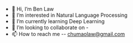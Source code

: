 - 👋 Hi, I’m Ben Law
- 👀 I’m interested in Natural Language Processing
- 🌱 I’m currently learning Deep Learning
- 💞 I’m looking to collaborate on -
- 📫 How to reach me -- chumaolaw@gmail.com

<!---
pasto03/pasto03 is a ✨ special ✨ repository because its `README.md` (this file) appears on your GitHub profile.
You can click the Preview link to take a look at your changes.
--->
